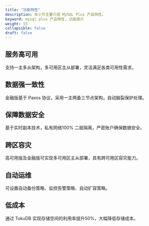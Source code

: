 ```yaml
---
title: "功能特性"
description: 本小节主要介绍 MySQL Plus 产品特性。 
keyword: mysql plus 产品特性, 功能简介 
weight: 15
collapsible: false
draft: false
---
```




## 服务高可用

支持一主多从架构，多可用区主从部署，灵活满足各类可用性需求。

## 数据强一致性

金融版基于 Paxos 协议，采用一主两备三节点架构，自动脑裂保护处理。

## 保障数据安全

基于实时副本技术，私有网络100% 二层隔离，严密账户确保数据安全。

## 跨区容灾

高可用版及金融版可实现多可用区主从部署，具有跨可用区容灾能力。

## 自动运维

可设置自动备份策略、监控告警策略、自动扩容策略。

## 低成本

通过 TokuDB 实现存储空间的利用率提升50%，大幅降低存储成本。
